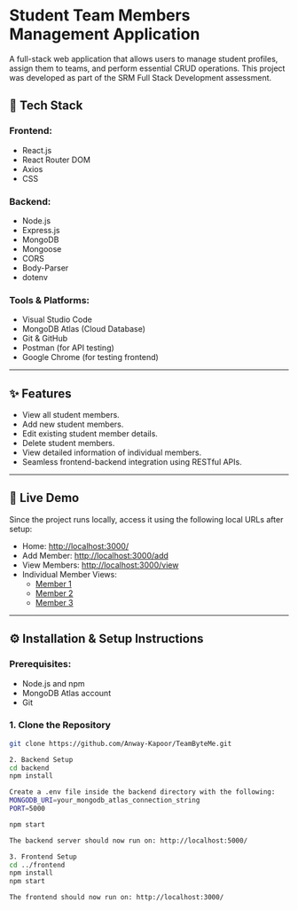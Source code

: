 # Student Team Members Management Application

A full-stack web application that allows users to manage student profiles, assign them to teams, and perform essential CRUD operations. This project was developed as part of the SRM Full Stack Development assessment.

## 🔧 Tech Stack

### Frontend:
- React.js
- React Router DOM
- Axios
- CSS

### Backend:
- Node.js
- Express.js
- MongoDB
- Mongoose
- CORS
- Body-Parser
- dotenv

### Tools & Platforms:
- Visual Studio Code
- MongoDB Atlas (Cloud Database)
- Git & GitHub
- Postman (for API testing)
- Google Chrome (for testing frontend)

---

## ✨ Features

- View all student members.
- Add new student members.
- Edit existing student member details.
- Delete student members.
- View detailed information of individual members.
- Seamless frontend-backend integration using RESTful APIs.

---

## 🚀 Live Demo

Since the project runs locally, access it using the following local URLs after setup:

- Home: [http://localhost:3000/](http://localhost:3000/)
- Add Member: [http://localhost:3000/add](http://localhost:3000/add)
- View Members: [http://localhost:3000/view](http://localhost:3000/view)
- Individual Member Views:
  - [Member 1](http://localhost:3000/member/6813c30dc4b170b02a1ba9ce)
  - [Member 2](http://localhost:3000/member/6813c36cc4b170b02a1ba9dc)
  - [Member 3](http://localhost:3000/member/6813c391c4b170b02a1ba9e4)

---

## ⚙️ Installation & Setup Instructions

### Prerequisites:
- Node.js and npm
- MongoDB Atlas account
- Git

### 1. Clone the Repository

```bash
git clone https://github.com/Anway-Kapoor/TeamByteMe.git

2. Backend Setup
cd backend
npm install

Create a .env file inside the backend directory with the following:
MONGODB_URI=your_mongodb_atlas_connection_string
PORT=5000

npm start

The backend server should now run on: http://localhost:5000/

3. Frontend Setup
cd ../frontend
npm install
npm start

The frontend should now run on: http://localhost:3000/


